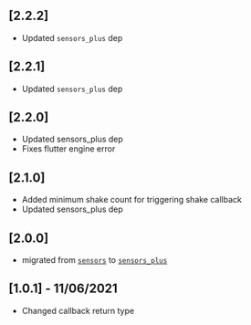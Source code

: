 ## [2.2.2]

- Updated `sensors_plus` dep

## [2.2.1]

- Updated `sensors_plus` dep

## [2.2.0]

- Updated sensors_plus dep
- Fixes flutter engine error

## [2.1.0]

- Added minimum shake count for triggering shake callback
- Updated sensors_plus dep

## [2.0.0]

- migrated from [`sensors`](https://pub.dev/packages/sensors) to [`sensors_plus`](https://pub.dev/packages/sensors_plus)

## [1.0.1] - 11/06/2021

- Changed callback return type
